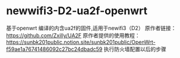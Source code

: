 # newwifi3-D2-ua2f-openwrt
基于openwrt 编译的内含ua2f的固件,适用于newifi3（D2）
原作者链接：https://github.com/Zxilly/UA2F
原作者提供的使用教程：https://sunbk201public.notion.site/sunbk201public/OpenWrt-f59ae1a76741486092c27bc24dbadc59
执行防火墙配置以后的步骤

